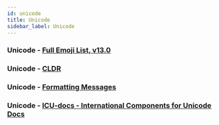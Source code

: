 ```yaml
---
id: unicode
title: Unicode
sidebar_label: Unicode
---
```


### Unicode - [Full Emoji List, v13.0](https://unicode.org/emoji/charts/full-emoji-list.html)

### Unicode - [CLDR](http://cldr.unicode.org/)

### Unicode - [Formatting Messages](http://userguide.icu-project.org/formatparse/messages)

### Unicode - [ICU-docs - International Components for Unicode Docs](https://unicode-org.github.io/icu-docs/#/icu4c/classMessageFormat.html)